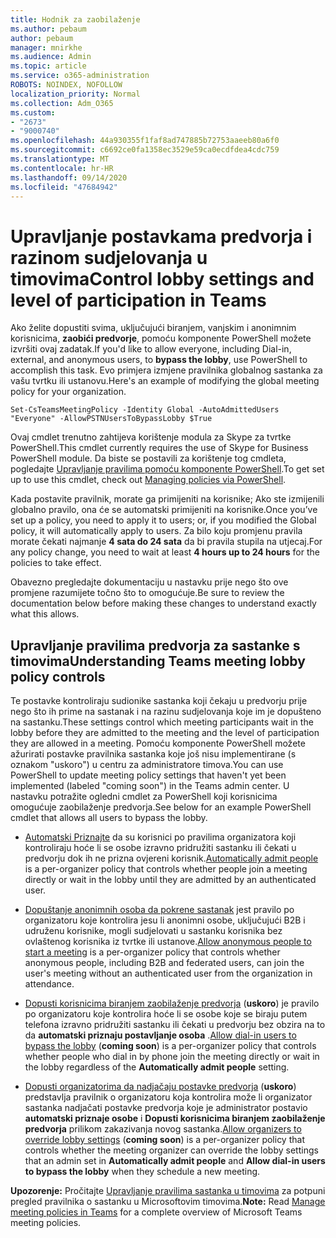```yaml
---
title: Hodnik za zaobilaženje
ms.author: pebaum
author: pebaum
manager: mnirkhe
ms.audience: Admin
ms.topic: article
ms.service: o365-administration
ROBOTS: NOINDEX, NOFOLLOW
localization_priority: Normal
ms.collection: Adm_O365
ms.custom:
- "2673"
- "9000740"
ms.openlocfilehash: 44a930355f1faf8ad747885b72753aaeeb80a6f0
ms.sourcegitcommit: c6692ce0fa1358ec3529e59ca0ecdfdea4cdc759
ms.translationtype: MT
ms.contentlocale: hr-HR
ms.lasthandoff: 09/14/2020
ms.locfileid: "47684942"
---
```

# <a name="control-lobby-settings-and-level-of-participation-in-teams"></a><span data-ttu-id="1a45d-102">Upravljanje postavkama predvorja i razinom sudjelovanja u timovima</span><span class="sxs-lookup"><span data-stu-id="1a45d-102">Control lobby settings and level of participation in Teams</span></span>

<span data-ttu-id="1a45d-103">Ako želite dopustiti svima, uključujući biranjem, vanjskim i anonimnim korisnicima, **zaobići predvorje**, pomoću komponente PowerShell možete izvršiti ovaj zadatak.</span><span class="sxs-lookup"><span data-stu-id="1a45d-103">If you'd like to allow everyone, including Dial-in, external, and anonymous users, to **bypass the lobby**, use PowerShell to accomplish this task.</span></span> <span data-ttu-id="1a45d-104">Evo primjera izmjene pravilnika globalnog sastanka za vašu tvrtku ili ustanovu.</span><span class="sxs-lookup"><span data-stu-id="1a45d-104">Here's an example of modifying the global meeting policy for your organization.</span></span>

`Set-CsTeamsMeetingPolicy -Identity Global -AutoAdmittedUsers "Everyone" -AllowPSTNUsersToBypassLobby $True`

<span data-ttu-id="1a45d-105">Ovaj cmdlet trenutno zahtijeva korištenje modula za Skype za tvrtke PowerShell.</span><span class="sxs-lookup"><span data-stu-id="1a45d-105">This cmdlet currently requires the use of Skype for Business PowerShell module.</span></span> <span data-ttu-id="1a45d-106">Da biste se postavili za korištenje tog cmdleta, pogledajte [Upravljanje pravilima pomoću komponente PowerShell](https://docs.microsoft.com/microsoftteams/teams-powershell-overview#managing-policies-via-powershell).</span><span class="sxs-lookup"><span data-stu-id="1a45d-106">To get set up to use this cmdlet, check out [Managing policies via PowerShell](https://docs.microsoft.com/microsoftteams/teams-powershell-overview#managing-policies-via-powershell).</span></span>

<span data-ttu-id="1a45d-107">Kada postavite pravilnik, morate ga primijeniti na korisnike; Ako ste izmijenili globalno pravilo, ona će se automatski primijeniti na korisnike.</span><span class="sxs-lookup"><span data-stu-id="1a45d-107">Once you’ve set up a policy, you need to apply it to users; or, if you modified the Global policy, it will automatically apply to users.</span></span> <span data-ttu-id="1a45d-108">Za bilo koju promjenu pravila morate čekati najmanje **4 sata do 24 sata** da bi pravila stupila na utjecaj.</span><span class="sxs-lookup"><span data-stu-id="1a45d-108">For any policy change, you need to wait at least **4 hours up to 24 hours** for the policies to take effect.</span></span> 

<span data-ttu-id="1a45d-109">Obavezno pregledajte dokumentaciju u nastavku prije nego što ove promjene razumijete točno što to omogućuje.</span><span class="sxs-lookup"><span data-stu-id="1a45d-109">Be sure to review the documentation below before making these changes to understand exactly what this allows.</span></span>


## <a name="understanding-teams-meeting-lobby-policy-controls"></a><span data-ttu-id="1a45d-110">Upravljanje pravilima predvorja za sastanke s timovima</span><span class="sxs-lookup"><span data-stu-id="1a45d-110">Understanding Teams meeting lobby policy controls</span></span>

<span data-ttu-id="1a45d-111">Te postavke kontroliraju sudionike sastanka koji čekaju u predvorju prije nego što ih prime na sastanak i na razinu sudjelovanja koje im je dopušteno na sastanku.</span><span class="sxs-lookup"><span data-stu-id="1a45d-111">These settings control which meeting participants wait in the lobby before they are admitted to the meeting and the level of participation they are allowed in a meeting.</span></span> <span data-ttu-id="1a45d-112">Pomoću komponente PowerShell možete ažurirati postavke pravilnika sastanka koje još nisu implementirane (s oznakom "uskoro") u centru za administratore timova.</span><span class="sxs-lookup"><span data-stu-id="1a45d-112">You can use PowerShell to update meeting policy settings that haven't yet been implemented (labeled "coming soon") in the Teams admin center.</span></span> <span data-ttu-id="1a45d-113">U nastavku potražite ogledni cmdlet za PowerShell koji korisnicima omogućuje zaobilaženje predvorja.</span><span class="sxs-lookup"><span data-stu-id="1a45d-113">See below for an example PowerShell cmdlet that allows all users to bypass the lobby.</span></span>

- <span data-ttu-id="1a45d-114">[Automatski Priznajte](https://docs.microsoft.com/microsoftteams/meeting-policies-in-teams#automatically-admit-people) da su korisnici po pravilima organizatora koji kontroliraju hoće li se osobe izravno pridružiti sastanku ili čekati u predvorju dok ih ne prizna ovjereni korisnik.</span><span class="sxs-lookup"><span data-stu-id="1a45d-114">[Automatically admit people](https://docs.microsoft.com/microsoftteams/meeting-policies-in-teams#automatically-admit-people) is a per-organizer policy that controls whether people join a meeting directly or wait in the lobby until they are admitted by an authenticated user.</span></span>

- <span data-ttu-id="1a45d-115">[Dopuštanje anonimnih osoba da pokrene sastanak](https://docs.microsoft.com/microsoftteams/meeting-policies-in-teams#allow-anonymous-people-to-start-a-meeting) jest pravilo po organizatoru koje kontrolira jesu li anonimni osobe, uključujući B2B i udruženu korisnike, mogli sudjelovati u sastanku korisnika bez ovlaštenog korisnika iz tvrtke ili ustanove.</span><span class="sxs-lookup"><span data-stu-id="1a45d-115">[Allow anonymous people to start a meeting](https://docs.microsoft.com/microsoftteams/meeting-policies-in-teams#allow-anonymous-people-to-start-a-meeting) is a per-organizer policy that controls whether anonymous people, including B2B and federated users, can join the user's meeting without an authenticated user from the organization in attendance.</span></span>

- <span data-ttu-id="1a45d-116">[Dopusti korisnicima biranjem zaobilaženje predvorja](https://docs.microsoft.com/microsoftteams/meeting-policies-in-teams#allow-dial-in-users-to-bypass-the-lobby-coming-soon) (**uskoro**) je pravilo po organizatoru koje kontrolira hoće li se osobe koje se biraju putem telefona izravno pridružiti sastanku ili čekati u predvorju bez obzira na to da **automatski priznaju postavljanje osoba** .</span><span class="sxs-lookup"><span data-stu-id="1a45d-116">[Allow dial-in users to bypass the lobby](https://docs.microsoft.com/microsoftteams/meeting-policies-in-teams#allow-dial-in-users-to-bypass-the-lobby-coming-soon) (**coming soon**) is a per-organizer policy that controls whether people who dial in by phone join the meeting directly or wait in the lobby regardless of the **Automatically admit people** setting.</span></span>

- <span data-ttu-id="1a45d-117">[Dopusti organizatorima da nadjačaju postavke predvorja](https://docs.microsoft.com/microsoftteams/meeting-policies-in-teams#allow-organizers-to-override-lobby-settings-coming-soon) (**uskoro**) predstavlja pravilnik o organizatoru koja kontrolira može li organizator sastanka nadjačati postavke predvorja koje je administrator postavio **automatski priznaje osobe** i **Dopusti korisnicima biranjem zaobilaženje predvorja** prilikom zakazivanja novog sastanka.</span><span class="sxs-lookup"><span data-stu-id="1a45d-117">[Allow organizers to override lobby settings](https://docs.microsoft.com/microsoftteams/meeting-policies-in-teams#allow-organizers-to-override-lobby-settings-coming-soon) (**coming soon**) is a per-organizer policy that controls whether the meeting organizer can override the lobby settings that an admin set in **Automatically admit people** and **Allow dial-in users to bypass the lobby** when they schedule a new meeting.</span></span>

<span data-ttu-id="1a45d-118">**Upozorenje:** Pročitajte [Upravljanje pravilima sastanka u timovima](https://docs.microsoft.com/microsoftteams/meeting-policies-in-teams) za potpuni pregled pravilnika o sastanku u Microsoftovim timovima.</span><span class="sxs-lookup"><span data-stu-id="1a45d-118">**Note:** Read [Manage meeting policies in Teams](https://docs.microsoft.com/microsoftteams/meeting-policies-in-teams) for a complete overview of Microsoft Teams meeting policies.</span></span>
